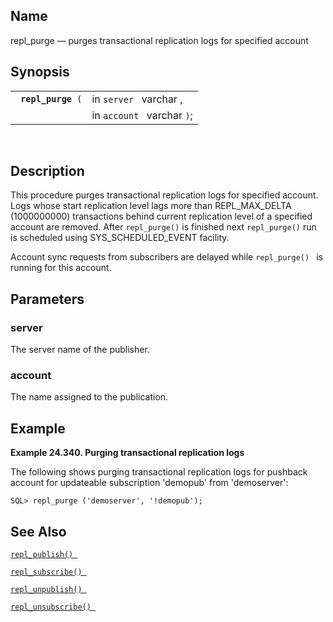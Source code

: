 <div>

<div>

</div>

<div>

## Name

repl_purge — purges transactional replication logs for specified account

</div>

<div>

## Synopsis

<div>

|                         |                            |
|-------------------------|----------------------------|
| ` `**`repl_purge`**` (` | in `server ` varchar ,     |
|                         | in `account ` varchar `)`; |

<div>

 

</div>

</div>

</div>

<div>

## Description

This procedure purges transactional replication logs for specified
account. Logs whose start replication level lags more than
REPL_MAX_DELTA (1000000000) transactions behind current replication
level of a specified account are removed. After `repl_purge()` is
finished next `repl_purge()` run is scheduled using SYS_SCHEDULED_EVENT
facility.

Account sync requests from subscribers are delayed while `repl_purge() `
is running for this account.

</div>

<div>

## Parameters

<div>

### server

The server name of the publisher.

</div>

<div>

### account

The name assigned to the publication.

</div>

</div>

<div>

## Example

<div>

**Example 24.340. Purging transactional replication logs**

<div>

The following shows purging transactional replication logs for pushback
account for updateable subscription 'demopub' from 'demoserver':

``` screen
SQL> repl_purge ('demoserver', '!demopub');
```

</div>

</div>

  

</div>

<div>

## See Also

<a href="fn_repl_publish.html" class="link" title="REPL_PUBLISH"><code
class="function">repl_publish() </code></a>

<a href="fn_repl_subscribe.html" class="link"
title="REPL_SUBSCRIBE"><code
class="function">repl_subscribe() </code></a>

<a href="fn_repl_unpublish.html" class="link"
title="REPL_UNPUBLISH"><code
class="function">repl_unpublish() </code></a>

<a href="fn_repl_unsubscribe.html" class="link"
title="REPL_UNSUBSCRIBE"><code
class="function">repl_unsubscribe() </code></a>

</div>

</div>
